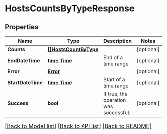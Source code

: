 # HostsCountsByTypeResponse

## Properties

Name | Type | Description | Notes
------------ | ------------- | ------------- | -------------
**Counts** | [**[]HostsCountByType**](HostsCountByType.md) |  | [optional] 
**EndDateTime** | [**time.Time**](time.Time.md) | End of a time range | [optional] 
**Error** | [**Error**](Error.md) |  | [optional] 
**StartDateTime** | [**time.Time**](time.Time.md) | Start of a time range | [optional] 
**Success** | **bool** | If true, the operation was successful. | [optional] 

[[Back to Model list]](../README.md#documentation-for-models) [[Back to API list]](../README.md#documentation-for-api-endpoints) [[Back to README]](../README.md)

<style>
     p, ul, ol, li { font-size: 18px !important;}
</style>


